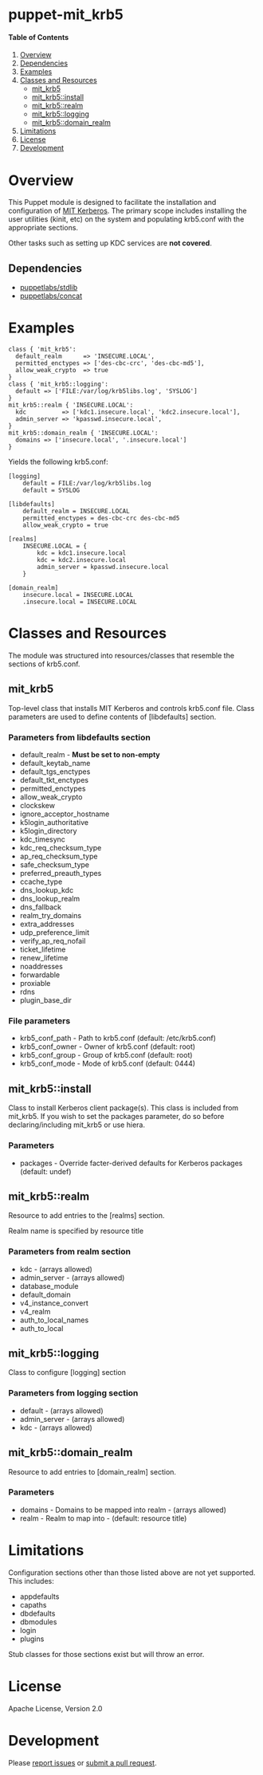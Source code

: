 # puppet-mit\_krb5

#### Table of Contents

1. [Overview](#overview)
2. [Dependencies](#dependencies)
3. [Examples](#examples)
4. [Classes and Resources](#classes-and-resources)
    - [mit\_krb5](#mit_krb5)
    - [mit\_krb5::install](#mit_krb5install)
    - [mit\_krb5::realm](#mit_krb5realm)
    - [mit\_krb5::logging](#mit_krb5logging)
    - [mit\_krb5::domain\_realm](#mit_krb5domain_realm)
5. [Limitations](#limitations)
6. [License](#license)
7. [Development](#development)


# Overview

This Puppet module is designed to facilitate the installation and configuration of [MIT Kerberos](http://web.mit.edu/kerberos/).  The primary scope includes installing the user utilities (kinit, etc) on the system and populating krb5.conf with the appropriate sections.

Other tasks such as setting up KDC services are **not covered**.


## Dependencies

- [puppetlabs/stdlib](https://github.com/puppetlabs/puppetlabs-stdlib)
- [puppetlabs/concat](https://github.com/puppetlabs/puppetlabs-concat)


# Examples

```puppet
class { 'mit_krb5':
  default_realm      => 'INSECURE.LOCAL',
  permitted_enctypes => ['des-cbc-crc', 'des-cbc-md5'],
  allow_weak_crypto  => true
}
class { 'mit_krb5::logging':
  default => ['FILE:/var/log/krb5libs.log', 'SYSLOG']
}
mit_krb5::realm { 'INSECURE.LOCAL':
  kdc          => ['kdc1.insecure.local', 'kdc2.insecure.local'],
  admin_server => 'kpasswd.insecure.local',
}
mit_krb5::domain_realm { 'INSECURE.LOCAL':
  domains => ['insecure.local', '.insecure.local']
}
```

Yields the following krb5.conf:
```
[logging]
    default = FILE:/var/log/krb5libs.log
    default = SYSLOG

[libdefaults]
    default_realm = INSECURE.LOCAL
    permitted_enctypes = des-cbc-crc des-cbc-md5
    allow_weak_crypto = true

[realms]
    INSECURE.LOCAL = {
        kdc = kdc1.insecure.local
        kdc = kdc2.insecure.local
        admin_server = kpasswd.insecure.local
    }

[domain_realm]
    insecure.local = INSECURE.LOCAL
    .insecure.local = INSECURE.LOCAL
```


# Classes and Resources

The module was structured into resources/classes that resemble the sections of krb5.conf.

## mit\_krb5

Top-level class that installs MIT Kerberos and controls krb5.conf file.  Class parameters are used to define contents of \[libdefaults\] section.

### Parameters from libdefaults section

- default\_realm - **Must be set to non-empty**
- default\_keytab\_name
- default\_tgs\_enctypes
- default\_tkt\_enctypes
- permitted\_enctypes
- allow\_weak\_crypto
- clockskew
- ignore\_acceptor\_hostname
- k5login\_authoritative
- k5login\_directory
- kdc\_timesync
- kdc\_req\_checksum\_type
- ap\_req\_checksum\_type
- safe\_checksum\_type
- preferred\_preauth\_types
- ccache\_type
- dns\_lookup\_kdc
- dns\_lookup\_realm
- dns\_fallback
- realm\_try\_domains
- extra\_addresses
- udp\_preference\_limit
- verify\_ap\_req\_nofail
- ticket\_lifetime
- renew\_lifetime
- noaddresses
- forwardable
- proxiable
- rdns
- plugin\_base\_dir

### File parameters

- krb5\_conf\_path - Path to krb5.conf (default: /etc/krb5.conf)
- krb5\_conf\_owner - Owner of krb5.conf (default: root)
- krb5\_conf\_group - Group of krb5.conf (default: root)
- krb5\_conf\_mode - Mode of krb5.conf (default: 0444) 

## mit\_krb5::install

Class to install Kerberos client package(s).
This class is included from mit\_krb5.  If you wish to set the packages
parameter, do so before declaring/including mit\_krb5 or use hiera.

### Parameters

- packages - Override facter-derived defaults for Kerberos packages (default: undef) 

## mit\_krb5::realm

Resource to add entries to the \[realms\] section.

Realm name is specified by resource title

### Parameters from realm section

- kdc - (arrays allowed)
- admin\_server - (arrays allowed)
- database\_module
- default\_domain
- v4\_instance\_convert
- v4\_realm
- auth\_to\_local\_names
- auth\_to\_local

## mit\_krb5::logging

Class to configure \[logging\] section 

### Parameters from logging section

- default - (arrays allowed)
- admin\_server - (arrays allowed)
- kdc - (arrays allowed)

## mit\_krb5::domain\_realm

Resource to add entries to \[domain\_realm\] section.

### Parameters

 - domains - Domains to be mapped into realm - (arrays allowed)
 - realm - Realm to map into - (default: resource title)


# Limitations

Configuration sections other than those listed above are not yet supported.
This includes:

- appdefaults
- capaths
- dbdefaults
- dbmodules
- login
- plugins

Stub classes for those sections exist but will throw an error.


# License

Apache License, Version 2.0


# Development

Please [report issues](https://github.com/pfmooney/puppet-mit_krb5) or [submit a pull request](https://github.com/pfmooney/puppet-mit_krb5/pulls).
